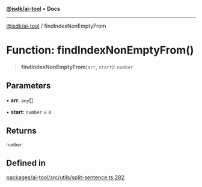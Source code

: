 [**@isdk/ai-tool**](../README.md) • **Docs**

***

[@isdk/ai-tool](../globals.md) / findIndexNonEmptyFrom

# Function: findIndexNonEmptyFrom()

> **findIndexNonEmptyFrom**(`arr`, `start`): `number`

## Parameters

• **arr**: `any`[]

• **start**: `number` = `0`

## Returns

`number`

## Defined in

[packages/ai-tool/src/utils/split-sentence.ts:282](https://github.com/isdk/ai-tool.js/blob/e324043799402aa2caa41711a9168487ab85c166/src/utils/split-sentence.ts#L282)
